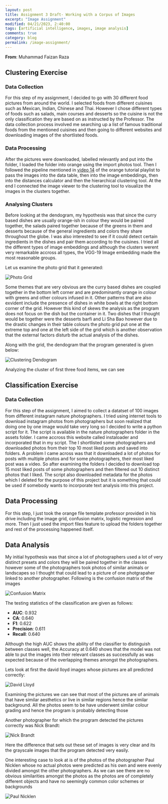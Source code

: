 ```yaml
---
layout: post
title: Assignment 3 Draft- Working with a Corpus of Images 
excerpt: "Image Assignment"
modified: 04/21/2023, 2:40:00
tags: [artificial intelligence, images, image analysis]
comments: true
category: blog
permalink: /image-assignment/
---
```

**From**: Muhammad Faizan Raza

## Clustering Exercise

### Data Collection
For this step of my assignment, I decided to go with 30 different food pictures from around the world. I selected foods from different cuisines such as Mexican, Indian, Chinese and Thai. However I chose different types of foods such as salads, main courses and desserts so the cuisine is not the only classification they are based on as instructed by the Professor. The data collection process involved me searching up a list of famous traditional foods from the mentioned cuisines and then going to different websites and downloading images of the shortlisted foods.

### Data Processing
After the pictures were downloaded, labelled relevantly and put into the folder, I loaded the folder into orange using the import photos tool. Then I followed the pipeline mentioned in [video 14](https://youtu.be/Iu8g2Twjn9U) of the orange tutorial playlist to pass the images into the data table, then into the image embeddings, then into the distances calculator and then the hierarchical clustering tool. At the end I connected the image viewer to the clustering tool to visualize the images in the clusters together. 

### Analysing Clusters
Before looking at the dendogram, my hypothesis was that since the curry based dishes are usually orange-ish in colour they would be paired together, the salads paired together because of the greens in them and desserts because of the general ingredients and colors they share throughout the globe. I was also interested to see if it could detect certain ingredients in the dishes and pair them according to the cuisines. I tried all the different types of image embeddings and although the clusters werent very remarkable accross all types, the VGG-19 Image embedding made the most reasonable groups. 


Let us examine the photo grid that it generated:

![Photo Grid](/assets/grid.png)

Some themes that are very obvious are the curry based dishes are coupled together in the bottom left corner and are predominantly orange in colour with greens and other colours infused in it. Other patterns that are also exvident include the presence of dishes in white bowls at the right bottom corner of the grid. However this kind of skews the analysis as the program does not focus on the dish but the container in it. Two dishes that I thought would be together were the desserts barfi and Li Sha Bao however due to the drastic changes in their table colours the photo grid put one at the extreme top and one at the left side of the grid which is another observation that the external factors disturb the actual analysis of the dishes.


Along with the grid, the dendogram that the program generated is given below:

![Clustering Dendogram](/assets/clustering_dendogram.png)

Analyzing the cluster of first three food items, we can see 

## Classification Exercise

### Data Collection
For this step of the assignment, I aimed to collect a datatset of 100 images from different instagram nature photographers. I tried using internet tools to download instagram photos from photographers but soon realized that doing one by one image would take very long so I decided to write a python script for it. The script is available in the nature photographers folder in the assets folder. I came accross this website called instaloader and incorporated that in my script. The I shortlisted some photographers and downloaded photos from their top 10 most liked posts and saved into folders. A problem I came across was that it downloaded a lot of photos for posts with multiple photos and for some photographers, their most liked post was a video. So after examining the folders I decided to download top 15 most liked posts of some photographers and then filtered out 10 distinct photos that I liked. The script also downloaded metadata for the photos which I deleted for the purpose of this project but it is something that could be used if somebody wants to incorporate text analysis into this project.

## Data Processing
For this step, I just took the orange file template professor provided in his drive including the image grid, confusion matrix, logistic regression and more. Then I just used the import files feature to upload the folders together and rest of the processing happened itself.

## Data Analysis
My initial hypothesis was that since a lot of photographers used a lot of very distinct presets and colors they will be paired together in the classes however some of the photographers took photos of similar animals or landscapes so I thought that could lead to a picture of one photgrapaher linked to another photographer. Following is the confusion matrix of the images

![Confusion Matrix](/assets/confusion_matrix.png)

The testing statistics of the classification are given as follows:
- **AUC**: 0.932
- **CA**: 0.640
- **F1**: 0.622
- **Precision**: 0.611
- **Recall**: 0.640

Although the high AUC shows the ability of the classifier to distinguish between classes well, the Accuracy at 0.640 shows that the model was not able to put the images into their relevant classes as successfully as was expected because of the overlapping themes amongst the photographers.


Lets look at first the david lloyd images whose pictures are all predicted correctly:

![David Lloyd](/assets/david.png)

Examining the pictures we can see that most of the pictures are of animals that have similar aesthetics or live in similar regions hence the similar background. All the photos seem to be have underwent similar colour grading and hence the program is probably detecting those


Another photographer for which the program detected the pictures correctly was Nick Brandt:

![Nick Brandt](/assets/nick.png)

Here the difference that sets out these set of images is very clear and its the grayscale images that the program detected very easily.


One interesting case to look at is of the photos of the photographer Paul Nicklen whose no actual photos were predicted as his own and were evenly divided amongst the other photographers. As we can see there are no obvious similarities amongst the photos as the photos are of completely different objects and have no seemingly common color schemes or backgrounds

![Paul Nicklen](/assets/paul.png)








